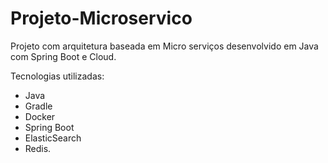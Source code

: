 # Projeto-Microservico

Projeto com arquitetura baseada em Micro serviços desenvolvido em Java com Spring Boot e Cloud.

Tecnologias utilizadas:

- Java
- Gradle
- Docker
- Spring Boot
- ElasticSearch
- Redis.
